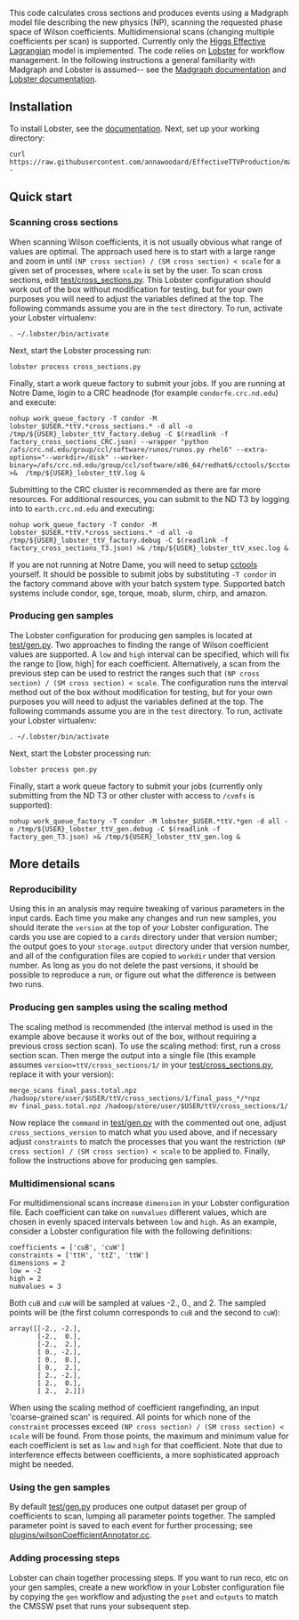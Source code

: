 This code calculates cross sections and produces events using a Madgraph model file describing the new physics (NP), scanning the requested phase space of Wilson coefficients. Multidimensional scans (changing multiple coefficients per scan) is supported. Currently only the [Higgs Effective Lagrangian](https://arxiv.org/abs/1310.5150) model is implemented. The code relies on [Lobster](https://github.com/matz-e/lobster) for workflow management. In the following instructions a general familiarity with Madgraph and Lobster is assumed-- see the [Madgraph documentation](https://cp3.irmp.ucl.ac.be/projects/madgraph/wiki/ManualAndHelp) and [Lobster documentation](http://lobster.readthedocs.io/en/latest/).
## Installation
To install Lobster, see the [documentation](http://lobster.readthedocs.io/en/latest/). Next, set up your working directory:

    curl https://raw.githubusercontent.com/annawoodard/EffectiveTTVProduction/master/setup.sh|sh -

## Quick start
### Scanning cross sections
When scanning Wilson coefficients, it is not usually obvious what range of values are optimal.  The approach used here is to start with a large range and zoom in until `(NP cross section) / (SM cross section) < scale` for a given set of processes, where `scale` is set by the user. To scan cross sections, edit [test/cross_sections.py](test/cross_sections.py). This Lobster configuration should work out of the box without modification for testing, but for your own purposes you will need to adjust the variables defined at the top. The following commands assume you are in the `test` directory. To run, activate your Lobster virtualenv:

    . ~/.lobster/bin/activate

Next, start the Lobster processing run:

    lobster process cross_sections.py

Finally, start a work queue factory to submit your jobs. If you are running at Notre Dame, login to a CRC headnode (for example `condorfe.crc.nd.edu`) and execute:

    nohup work_queue_factory -T condor -M lobster_$USER.*ttV.*cross_sections.* -d all -o /tmp/${USER}_lobster_ttV_factory.debug -C $(readlink -f factory_cross_sections_CRC.json) --wrapper "python /afs/crc.nd.edu/group/ccl/software/runos/runos.py rhel6" --extra-options="--workdir=/disk" --worker-binary=/afs/crc.nd.edu/group/ccl/software/x86_64/redhat6/cctools/$cctools/bin/work_queue_worker >&  /tmp/${USER}_lobster_ttV.log &

Submitting to the CRC cluster is recommended as there are far more resources. For additional resources, you can submit to the ND T3 by logging into to `earth.crc.nd.edu` and executing:

    nohup work_queue_factory -T condor -M lobster_$USER.*ttV.*cross_sections.* -d all -o /tmp/${USER}_lobster_ttV_factory.debug -C $(readlink -f factory_cross_sections_T3.json) >& /tmp/${USER}_lobster_ttV_xsec.log &

If you are not running at Notre Dame, you will need to setup [cctools](https://ccl.cse.nd.edu/software/) yourself. It should be possible to submit jobs by substituting `-T condor` in the factory command above with your batch system type. Supported batch systems include condor, sge, torque, moab, slurm, chirp, and amazon.


### Producing gen samples
The Lobster configuration for producing gen samples is located at [test/gen.py](test/gen.py). Two approaches to finding the range of Wilson coefficient values are supported. A `low` and `high` interval can be specified, which will fix the range to [low, high] for each coefficient. Alternatively, a scan from the previous step can be used to restrict the ranges such that `(NP cross section) / (SM cross section) < scale`. The configuration runs the interval method out of the box without modification for testing, but for your own purposes you will need to adjust the variables defined at the top. The following commands assume you are in the `test` directory. To run, activate your Lobster virtualenv:

    . ~/.lobster/bin/activate

Next, start the Lobster processing run:

    lobster process gen.py

Finally, start a work queue factory to submit your jobs (currently only submitting from the ND T3 or other cluster with access to `/cvmfs` is supported):

    nohup work_queue_factory -T condor -M lobster_$USER.*ttV.*gen -d all -o /tmp/${USER}_lobster_ttV_gen.debug -C $(readlink -f factory_gen_T3.json) >& /tmp/${USER}_lobster_ttV_gen.log &

## More details

### Reproducibility
Using this in an analysis may require tweaking of various parameters in the input cards. Each time you make any changes and run new samples, you should iterate the `version` at the top of your Lobster configuration. The cards you use are copied to a `cards` directory under that version number; the output goes to your `storage.output` directory under that version number, and all of the configuration files are copied to `workdir` under that version number. As long as you do not delete the past versions, it should be possible to reproduce a run, or figure out what the difference is between two runs.

### Producing gen samples using the scaling method
The scaling method is recommended (the interval method is used in the example above because it works out of the box, without requiring a previous cross section scan). To use the scaling method: first, run a cross section scan. Then merge the output into a single file (this example assumes `version=ttV/cross_sections/1/` in your [test/cross_sections.py](test/cross_sections.py), replace it with your version):

    merge_scans final_pass.total.npz /hadoop/store/user/$USER/ttV/cross_sections/1/final_pass_*/*npz
    mv final_pass.total.npz /hadoop/store/user/$USER/ttV/cross_sections/1/

Now replace the `command` in [test/gen.py](test/gen.py) with the commented out one, adjust `cross_sections_version` to match what you used above, and if necessary adjust `constraints` to match the processes that you want the restriction `(NP cross section) / (SM cross section) < scale` to be applied to. Finally, follow the instructions above for producing gen samples.

### Multidimensional scans
For multidimensional scans increase `dimension` in your Lobster configuration file. Each coefficient can take on `numvalues` different values, which are chosen in evenly spaced intervals between `low` and `high`. As an example, consider a Lobster configuration file with the following definitions:

    coefficients = ['cuB', 'cuW']
    constraints = ['ttH', 'ttZ', 'ttW']
    dimensions = 2
    low = -2
    high = 2
    numvalues = 3

Both `cuB` and `cuW` will be sampled at values -2.,  0.,  and 2. The sampled points will be (the first column corresponds to `cuB` and the second to `cuW`):

    array([[-2., -2.],
           [-2.,  0.],
           [-2.,  2.],
           [ 0., -2.],
           [ 0.,  0.],
           [ 0.,  2.],
           [ 2., -2.],
           [ 2.,  0.],
           [ 2.,  2.]])

When using the scaling method of coefficient rangefinding, an input 'coarse-grained scan' is required. All points for which none of the `constraint` processes exceed `(NP cross section) / (SM cross section) < scale` will be found. From those points, the maximum and minimum value for each coefficient is set as `low` and `high` for that coefficient. Note that due to interference effects between coefficients, a more sophisticated approach might be needed.

### Using the gen samples
By default [test/gen.py](test/gen.py) produces one output dataset per group of coefficients to scan, lumping all parameter points together. The sampled parameter point is saved to each event for further processing; see [plugins/wilsonCoefficientAnnotator.cc](plugins/wilsonCoefficientAnnotator.cc).

### Adding processing steps
Lobster can chain together processing steps. If you want to run reco, etc on your gen samples, create a new workflow in your Lobster configuration file by copying the `gen` workflow and adjusting the `pset` and `outputs` to match the CMSSW pset that runs your subsequent step.
